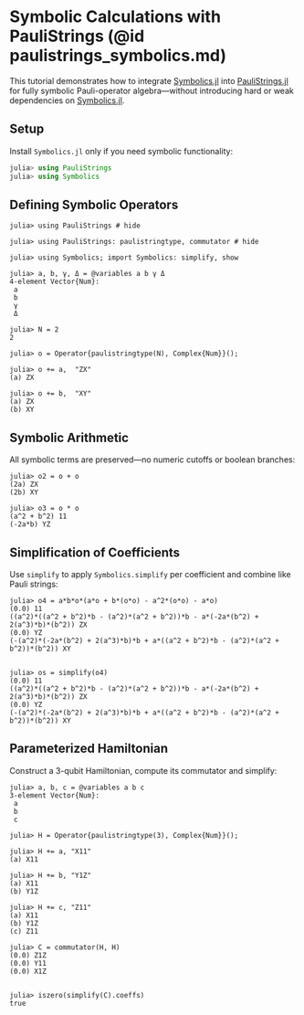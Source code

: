 # Symbolic Calculations with PauliStrings (@id paulistrings_symbolics.md)

This tutorial demonstrates how to integrate [Symbolics.jl](https://github.com/JuliaSymbolics/Symbolics.jl) into
[PauliStrings.jl](https://github.com/nicolasloizeau/PauliStrings.jl) for fully symbolic Pauli-operator
algebra—without introducing hard or weak dependencies on [Symbolics.jl](https://github.com/JuliaSymbolics/Symbolics.jl).

## Setup

Install `Symbolics.jl` only if you need symbolic functionality:

```julia
julia> using PauliStrings
julia> using Symbolics
```

## Defining Symbolic Operators

```jldoctest symbolicexamples
julia> using PauliStrings # hide

julia> using PauliStrings: paulistringtype, commutator # hide

julia> using Symbolics; import Symbolics: simplify, show

julia> a, b, γ, Δ = @variables a b γ Δ
4-element Vector{Num}:
 a
 b
 γ
 Δ

julia> N = 2
2

julia> o = Operator{paulistringtype(N), Complex{Num}}();

julia> o += a,  "ZX"
(a) ZX

julia> o += b,  "XY"
(a) ZX
(b) XY
```


## Symbolic Arithmetic

All symbolic terms are preserved—no numeric cutoffs or boolean branches:

```jldoctest symbolicexamples
julia> o2 = o + o
(2a) ZX
(2b) XY

julia> o3 = o * o
(a^2 + b^2) 11
(-2a*b) YZ
```

## Simplification of Coefficients

Use `simplify` to apply `Symbolics.simplify` per coefficient and combine like Pauli strings:

```jldoctest symbolicexamples
julia> o4 = a*b*o*(a*o + b*(o*o) - a^2*(o*o) - a*o)
(0.0) 11
((a^2)*((a^2 + b^2)*b - (a^2)*(a^2 + b^2))*b - a*(-2a*(b^2) + 2(a^3)*b)*(b^2)) ZX
(0.0) YZ
(-(a^2)*(-2a*(b^2) + 2(a^3)*b)*b + a*((a^2 + b^2)*b - (a^2)*(a^2 + b^2))*(b^2)) XY


julia> os = simplify(o4)
(0.0) 11
((a^2)*((a^2 + b^2)*b - (a^2)*(a^2 + b^2))*b - a*(-2a*(b^2) + 2(a^3)*b)*(b^2)) ZX
(0.0) YZ
(-(a^2)*(-2a*(b^2) + 2(a^3)*b)*b + a*((a^2 + b^2)*b - (a^2)*(a^2 + b^2))*(b^2)) XY
```

## Parameterized Hamiltonian

Construct a 3-qubit Hamiltonian, compute its commutator and simplify:

```jldoctest symbolicexamples
julia> a, b, c = @variables a b c
3-element Vector{Num}:
 a
 b
 c

julia> H = Operator{paulistringtype(3), Complex{Num}}();

julia> H += a, "X11"
(a) X11

julia> H += b, "Y1Z"
(a) X11
(b) Y1Z

julia> H += c, "Z11"
(a) X11
(b) Y1Z
(c) Z11

julia> C = commutator(H, H)
(0.0) Z1Z
(0.0) Y11
(0.0) X1Z


julia> iszero(simplify(C).coeffs)
true
```
